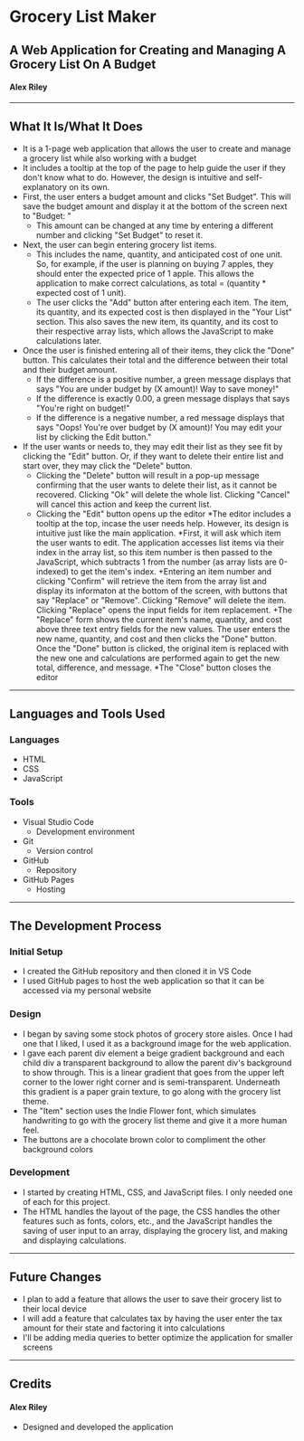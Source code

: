 # Grocery List Maker
## A Web Application for Creating and Managing A Grocery List On A Budget
#### Alex Riley
-----------------------------------------------------------------------------------------------------------------------------------------------------------------------
  ## What It Is/What It Does
  - It is a 1-page web application that allows the user to create and manage a grocery list while also working with a budget
  - It includes a tooltip at the top of the page to help guide the user if they don't know what to do. However, the design is intuitive and self-explanatory on its        own.
- First, the user enters a budget amount and clicks "Set Budget". This will save the budget amount and display it at the bottom of the screen next to "Budget: "
  - This amount can be changed at any time by entering a different number and clicking "Set Budget" to reset it.
- Next, the user can begin entering grocery list items.
  - This includes the name, quantity, and anticipated cost of one unit. So, for example, if the user is planning on buying 7 apples, they should enter the expected
      price of 1 apple. This allows the application to make correct calculations, as total = (quantity * expected cost of 1 unit).
  - The user clicks the "Add" button after entering each item. The item, its quantity, and its expected cost is then displayed in the "Your List" section. This also saves the new item, its quantity, and its cost to their respective array lists, which allows the JavaScript to make calculations later. 
- Once the user is finished entering all of their items, they click the "Done" button. This calculates their total and the difference between their total and their budget amount.
  - If the difference is a positive number, a green message displays that says "You are under budget by (X amount)! Way to save money!"
  - If the difference is exactly 0.00, a green message displays that says "You're right on budget!"
  - If the difference is a negative number, a red message displays that says "Oops! You're over budget by (X amount)! You may edit your list by clicking the Edit button."
- If the user wants or needs to, they may edit their list as they see fit by clicking the "Edit" button. Or, if they want to delete their entire list and start over,
  they may click the "Delete" button. 
  - Clicking the "Delete" button will result in a pop-up message confirming that the user wants to delete their list, as it cannot be recovered. Clicking "Ok" will delete the whole list. Clicking "Cancel" will cancel this action and keep the current list.
  - Clicking the "Edit" button opens up the editor
    *The editor includes a tooltip at the top, incase the user needs help. However, its design is intuitive just like the main application.
    *First, it will ask which item the user wants to edit. The application accesses list items via their index in the array list, so this item number is then passed to the JavaScript, which subtracts 1 from the number (as array lists are 0-indexed) to get the item's index.
    +Entering an item number and clicking "Confirm" will retrieve the item from the array list and display its informaton at the bottom of the screen, with buttons
    that say "Replace" or "Remove". Clicking "Remove" will delete the item. Clicking "Replace" opens the input fields for item replacement.
    +The "Replace" form shows the current item's name, quantity, and cost above three text entry fields for the new values. The user enters the new name, quantity, and
    cost and then clicks the "Done" button. Once the "Done" button is clicked, the original item is replaced with the new one and calculations are performed again to
    get the new total, difference, and message.
    *The "Close" button closes the editor
-----------------------------------------------------------------------------------------------------------------------------------------------------------------------
## Languages and Tools Used
### Languages
- HTML
- CSS
- JavaScript
### Tools
- Visual Studio Code
  - Development environment
- Git
  - Version control
- GitHub
  - Repository
- GitHub Pages
  - Hosting
-----------------------------------------------------------------------------------------------------------------------------------------------------------------------
## The Development Process
### Initial Setup
- I created the GitHub repository and then cloned it in VS Code
- I used GitHub pages to host the web application so that it can be accessed via my personal website
### Design
- I began by saving some stock photos of grocery store aisles. Once I had one that I liked, I used it as a background image for the web application.
- I gave each parent div element a beige gradient background and each child div a transparent background to allow the parent div's background to show through.
  This is a linear gradient that goes from the upper left corner to the lower right corner and is semi-transparent. Underneath this gradient is a paper grain
  texture, to go along with the grocery list theme.
- The "Item" section uses the Indie Flower font, which simulates handwriting to go with the grocery list theme and give it a more human feel.
- The buttons are a chocolate brown color to compliment the other background colors 
### Development
- I started by creating HTML, CSS, and JavaScript files. I only needed one of each for this project.
- The HTML handles the layout of the page, the CSS handles the other features such as fonts, colors, etc., and the JavaScript handles the saving of user input to an
  array, displaying the grocery list, and making and displaying calculations. 
-----------------------------------------------------------------------------------------------------------------------------------------------------------------------
## Future Changes
-  I plan to add a feature that allows the user to save their grocery list to their local device
-  I will add a feature that calculates tax by having the user enter the tax amount for their state and factoring it into calculations
-  I'll be adding media queries to better optimize the application for smaller screens
-----------------------------------------------------------------------------------------------------------------------------------------------------------------------
## Credits
#### Alex Riley
- Designed and developed the application
